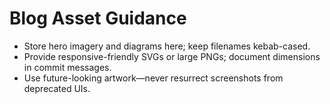 # Blog Asset Guidance

- Store hero imagery and diagrams here; keep filenames kebab-cased.
- Provide responsive-friendly SVGs or large PNGs; document dimensions in commit messages.
- Use future-looking artwork—never resurrect screenshots from deprecated UIs.
